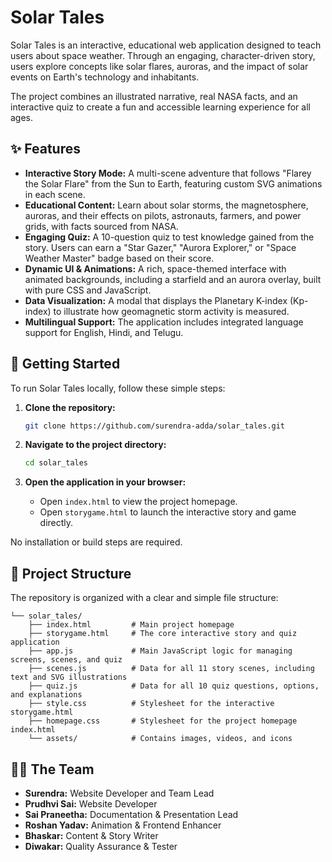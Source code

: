 # Solar Tales
Solar Tales is an interactive, educational web application designed to teach users about space weather. Through an engaging, character-driven story, users explore concepts like solar flares, auroras, and the impact of solar events on Earth's technology and inhabitants.

The project combines an illustrated narrative, real NASA facts, and an interactive quiz to create a fun and accessible learning experience for all ages.

## ✨ Features

*   **Interactive Story Mode:** A multi-scene adventure that follows "Flarey the Solar Flare" from the Sun to Earth, featuring custom SVG animations in each scene.
*   **Educational Content:** Learn about solar storms, the magnetosphere, auroras, and their effects on pilots, astronauts, farmers, and power grids, with facts sourced from NASA.
*   **Engaging Quiz:** A 10-question quiz to test knowledge gained from the story. Users can earn a "Star Gazer," "Aurora Explorer," or "Space Weather Master" badge based on their score.
*   **Dynamic UI & Animations:** A rich, space-themed interface with animated backgrounds, including a starfield and an aurora overlay, built with pure CSS and JavaScript.
*   **Data Visualization:** A modal that displays the Planetary K-index (Kp-index) to illustrate how geomagnetic storm activity is measured.
*   **Multilingual Support:** The application includes integrated language support for English, Hindi, and Telugu.

## 🚀 Getting Started

To run Solar Tales locally, follow these simple steps:

1.  **Clone the repository:**
    ```sh
    git clone https://github.com/surendra-adda/solar_tales.git
    ```

2.  **Navigate to the project directory:**
    ```sh
    cd solar_tales
    ```

3.  **Open the application in your browser:**
    *   Open `index.html` to view the project homepage.
    *   Open `storygame.html` to launch the interactive story and game directly.

No installation or build steps are required.

## 📂 Project Structure

The repository is organized with a clear and simple file structure:

```
└── solar_tales/
    ├── index.html         # Main project homepage
    ├── storygame.html     # The core interactive story and quiz application
    ├── app.js             # Main JavaScript logic for managing screens, scenes, and quiz
    ├── scenes.js          # Data for all 11 story scenes, including text and SVG illustrations
    ├── quiz.js            # Data for all 10 quiz questions, options, and explanations
    ├── style.css          # Stylesheet for the interactive storygame.html
    ├── homepage.css       # Stylesheet for the project homepage index.html
    └── assets/            # Contains images, videos, and icons
```

## 🧑‍💻 The Team

*   **Surendra:** Website Developer and Team Lead
*   **Prudhvi Sai:** Website Developer
*   **Sai Praneetha:** Documentation & Presentation Lead
*   **Roshan Yadav:** Animation & Frontend Enhancer
*   **Bhaskar:** Content & Story Writer
*   **Diwakar:** Quality Assurance & Tester
